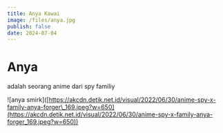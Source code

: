 ```yaml
---
title: Anya Kawai
image: /files/anya.jpg
publish: false
date: 2024-07-04
---
```

# **Anya**

adalah seorang anime dari spy familiy

!\[anya smirk\]([https://akcdn.detik.net.id/visual/2022/06/30/anime-spy-x-family-anya-forger\_169.jpeg?w=650](https://akcdn.detik.net.id/visual/2022/06/30/anime-spy-x-family-anya-forger_169.jpeg?w=650))